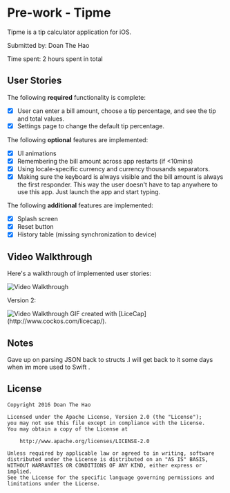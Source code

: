 # Pre-work - Tipme

Tipme is a tip calculator application for iOS.

Submitted by: Doan The Hao

Time spent: 2 hours spent in total

## User Stories

The following **required** functionality is complete:

* [x] User can enter a bill amount, choose a tip percentage, and see the tip and total values.
* [x] Settings page to change the default tip percentage.

The following **optional** features are implemented:
* [x] UI animations
* [x] Remembering the bill amount across app restarts (if <10mins)
* [x] Using locale-specific currency and currency thousands separators.
* [x] Making sure the keyboard is always visible and the bill amount is always the first responder. This way the user doesn't have to tap anywhere to use this app. Just launch the app and start typing.

The following **additional** features are implemented:

* [x] Splash screen
* [x] Reset button
* [x] History table (missing synchronization to device)

## Video Walkthrough 

Here's a walkthrough of implemented user stories:

<img src='http://i.imgur.com/DWYYoLX.gif' title='Video Walkthrough' width='' alt='Video Walkthrough' />

Version 2:

<img src='http://imgur.com/b0gAPoW' title='Video Walkthrough' width='' alt='Video Walkthrough' />
GIF created with [LiceCap](http://www.cockos.com/licecap/).

## Notes

Gave up on parsing JSON back to structs .I will get back to it some days when im more used to Swift .

## License

    Copyright 2016 Doan The Hao

    Licensed under the Apache License, Version 2.0 (the "License");
    you may not use this file except in compliance with the License.
    You may obtain a copy of the License at

        http://www.apache.org/licenses/LICENSE-2.0

    Unless required by applicable law or agreed to in writing, software
    distributed under the License is distributed on an "AS IS" BASIS,
    WITHOUT WARRANTIES OR CONDITIONS OF ANY KIND, either express or implied.
    See the License for the specific language governing permissions and
    limitations under the License.
